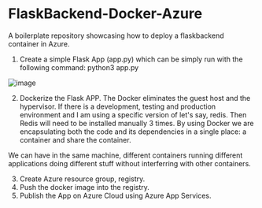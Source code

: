 # FlaskBackend-Docker-Azure
A boilerplate repository showcasing how to deploy a flaskbackend container in Azure.


1. Create a simple Flask App (app.py) which can be simply run with the following command: python3 app.py

![image](https://user-images.githubusercontent.com/14300941/212502179-3a42069b-b1a8-4f64-9ba8-58187347dc67.png)



2. Dockerize the Flask APP.
The Docker eliminates the guest host and the hypervisor.
If there is a development, testing and production environment and I am using a specific version of let's say, redis. Then Redis will need to be installed manually 3 times. By using Docker we are encapsulating both the code and its dependencies in a single place: a container and share the container.

We can have in the same machine, different containers running different applications doing different stuff without interferring with other containers.


3. Create Azure resource group, registry.
4. Push the docker image into the registry.
5. Publish the App on Azure Cloud using Azure App Services.
